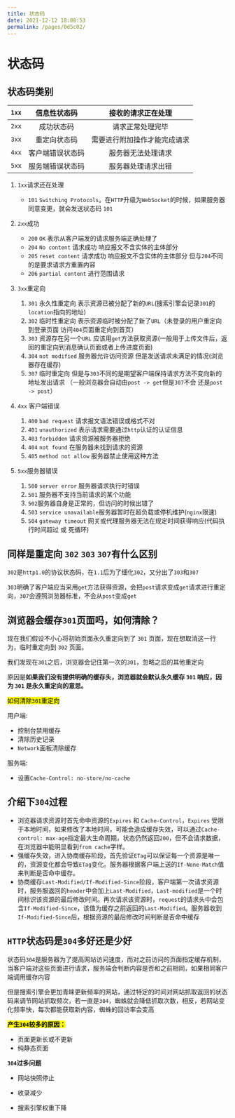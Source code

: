 ```yaml
---
title: 状态码
date: 2021-12-12 18:08:53
permalink: /pages/0d5c02/
---
```


# 状态码

## 状态码类别

| `1xx` |   信息性状态码   |      接收的请求正在处理      |
| ----- | :--------------: | :--------------------------: |
| `2xx` |    成功状态码    |       请求正常处理完毕       |
| `3xx` |   重定向状态码   | 需要进行附加操作才能完成请求 |
| `4xx` | 客户端错误状态码 |      服务器无法处理请求      |
| `5xx` | 服务端错误状态码 |      服务器处理请求出错      |

1. `1xx`请求还在处理
   - `101` `Switching Protocols`。在`HTTP`升级为`WebSocket`的时候，如果服务器同意变更，就会发送状态码 `101`
   
1. `2xx`成功
   - `200` `OK` 表示从客户端发的请求服务端正确处理了
   - `204` `No content` 请求成功 响应报文不含实体的主体部分
   - `205` `reset content` 请求成功 响应报文不含实体的主体部分 但与`204`不同的是要求请求方重置内容
   - `206` `partial content` 进行范围请求
1. `3xx`重定向
   1. `301` 永久性重定向 表示资源已被分配了新的`URL`(搜索引擎会记录`301`的`location`指向的地址)
   1. `302` 临时性重定向 表示资源临时被分配了新了`URL`（未登录的用户重定向到登录页面 访问`404`页面重定向到首页）
   1. `303` 资源存在另一个`URL` 应该用`get`方法获取资源(一般用于上传文件后，返回的重定向到消息确认页面或者上传进度页面)
   1. `304` `not modified` 服务器允许访问资源 但是发送请求未满足的情况(浏览器存在缓存)
   1. `307` 临时重定向 但是与`303`不同的是期望客户端保持请求方法不变向新的地址发出请求 （一般浏览器会自动由`post -> get`但是`307`不会 还是`post -> post`）
1. `4xx` 客户端错误
   1. `400` `bad request` 请求报文语法错误或格式不对
   1. `401` `unauthorized` 表示请求需要通过`http`认证的认证信息
   1. `403` `forbidden` 请求资源被服务器拒绝
   1. `404` `not found` 在服务器未找到请求的资源
   1. `405` `method not allow` 服务器禁止使用这种方法
1. `5xx`服务器错误
   1. `500` `server error` 服务器请求执行时错误
   1. `501` 服务器不支持当前请求的某个功能
   1. `502`服务器自身是正常的，但访问的时候出错了
   1. `503` `service unavailable`服务器暂时在超负载或停机维护(`nginx`限速)
   1. `504` `gateway timeout` 网关或代理服务器无法在规定时间获得响应(代码执行时间超过 或 死循环)




## 同样是重定向 `302` `303` `307`有什么区别

`302`是`http1.0`的协议状态码，在`1.1`后为了细化`302`，又分出了`303`和`307`

`303`明确了客户端应当采用`get`方法获得资源，会把`post`请求变成`get`请求进行重定向，`307`会遵照浏览器标准，不会从`post`变成`get`

## 浏览器会缓存`301`页面吗，如何清除？

现在我们假设不小心将初始页面永久重定向到了 `301` 页面，现在想取消这一行为，临时重定向到 `302` 页面。

我们发现在`301`之后，浏览器会记住第一次的`301`，忽略之后的其他重定向

原因是**如果我们没有提供明确的缓存头，浏览器就会默认永久缓存 `301` 响应，因为 `301` 是永久重定向的意思。**

<mark>如何清除`301`重定向</mark>

用户端:

- 控制台禁用缓存
- 清除历史记录
- `Network`面板清除缓存

服务端:

- 设置`Cache-Control: no-store/no-cache`

## 介绍下`304`过程

- 浏览器请求资源时首先命中资源的`Expires` 和 `Cache-Control`，`Expires` 受限于本地时间，如果修改了本地时间，可能会造成缓存失效，可以通过`Cache-control: max-age`指定最大生命周期，状态仍然返回`200`，但不会请求数据，在浏览器中能明显看到`from cache`字样。
- 强缓存失效，进入协商缓存阶段，首先验证`ETag`可以保证每一个资源是唯一的，资源变化都会导致`ETag`变化。服务器根据客户端上送的`If-None-Match`值来判断是否命中缓存。
- 协商缓存`Last-Modified/If-Modified-Since`阶段，客户端第一次请求资源时，服务服返回的`header`中会加上`Last-Modified`，`Last-modified`是一个时间标识该资源的最后修改时间。再次请求该资源时，`request`的请求头中会包含`If-Modified-Since`，该值为缓存之前返回的`Last-Modified`。服务器收到`If-Modified-Since`后，根据资源的最后修改时间判断是否命中缓存

## `HTTP`状态码是`304`多好还是少好<badge text="重要" type="warning" />

状态码`304`是服务器为了提高网站访问速度，而对之前访问的页面指定缓存机制，当客户端对这些页面进行请求，服务端会判断内容是否和之前相同，如果相同客户端调用缓存内容

但是搜索引擎会更加青睐更新频率的网站，通过特定的时间对网站抓取返回的状态码来调节网站抓取频次，若一直是`304`，蜘蛛就会降低抓取次数，相反，若网站变化频率快，每次都能获取新内容，蜘蛛的回访率会变高

**<mark>产生`304`较多的原因：</mark>**

- 页面更新长或不更新
- 纯静态页面

**`304`过多问题**

- 网站快照停止
- 收录减少

- 搜索引擎权重下降

